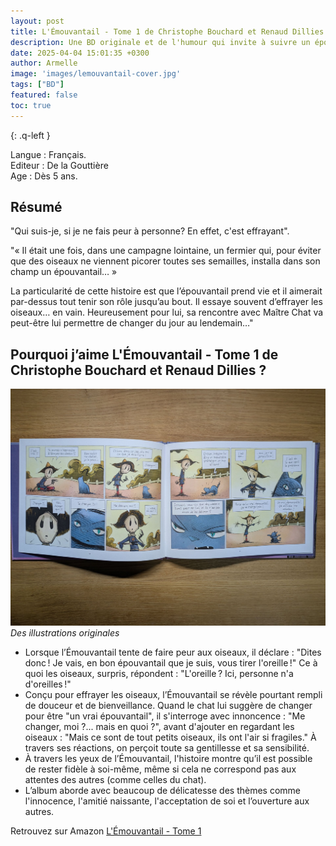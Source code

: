 ```yaml
---
layout: post
title: L'Émouvantail - Tome 1 de Christophe Bouchard et Renaud Dillies 
description: Une BD originale et de l'humour qui invite à suivre un épouvantail différent des autres, et qui montre l'importance de rester soi-même.
date: 2025-04-04 15:01:35 +0300
author: Armelle
image: 'images/lemouvantail-cover.jpg'
tags: ["BD"]
featured: false
toc: true
---
```


{: .q-left }

Langue : Français.             
Editeur : De la Gouttière   
Age : Dès 5 ans.

## Résumé

"Qui suis-je, si je ne fais peur à personne? En effet, c'est effrayant".

"« Il était une fois, dans une campagne lointaine, un fermier qui, pour éviter que des oiseaux ne viennent picorer toutes ses semailles, installa dans son champ un épouvantail… »

La particularité de cette histoire est que l’épouvantail prend vie et il aimerait par-dessus tout tenir son rôle jusqu’au bout. Il essaye souvent d’effrayer les oiseaux… en vain. Heureusement pour lui, sa rencontre avec Maître Chat va peut-être lui permettre de changer du jour au lendemain…"


## Pourquoi j’aime L'Émouvantail - Tome 1 de Christophe Bouchard et Renaud Dillies  ?

![Des illustrations originales](images/lemouvantail-int.jpg)
*Des illustrations originales*
- Lorsque l’Émouvantail tente de faire peur aux oiseaux, il déclare : "Dites donc ! Je vais, en bon épouvantail que je suis, vous tirer l'oreille !" Ce à quoi les oiseaux, surpris, répondent : "L'oreille ? Ici, personne n'a d'oreilles !" 
- Conçu pour effrayer les oiseaux, l’Émouvantail se révèle pourtant rempli de douceur et de bienveillance. Quand le chat lui suggère de changer pour être "un vrai épouvantail", il s'interroge avec innoncence : "Me changer, moi ?... mais en quoi ?", avant d'ajouter en regardant les oiseaux : "Mais ce sont de tout petits oiseaux, ils ont l'air si fragiles." À travers ses réactions, on perçoit toute sa gentillesse et sa sensibilité.
- À travers les yeux de l’Émouvantail, l'histoire montre qu’il est possible de rester fidèle à soi-même, même si cela ne correspond pas aux attentes des autres (comme celles du chat).
- L’album aborde avec beaucoup de délicatesse des thèmes comme l'innocence, l'amitié naissante, l'acceptation de soi et l’ouverture aux autres.

Retrouvez sur Amazon [L'Émouvantail - Tome 1](https://amzn.to/3RBa0jB)